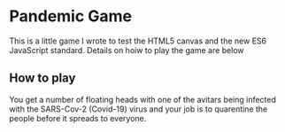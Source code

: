 # Pandemic Game

This is a little game I wrote to test the HTML5 canvas and the new ES6 JavaScript
standard. Details on hoiw to play the game are below

## How to play

You get a number of floating heads with one of the avitars being infected with the SARS-Cov-2 (Covid-19) virus and
your job is to quarentine the people before it spreads to everyone.

